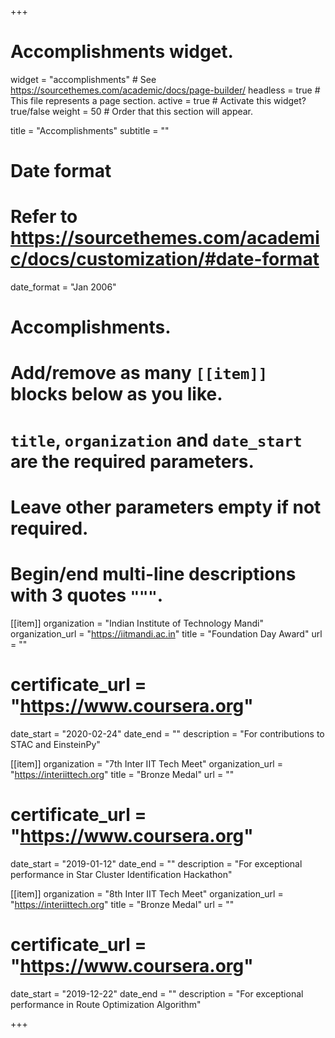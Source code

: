 +++
# Accomplishments widget.
widget = "accomplishments"  # See https://sourcethemes.com/academic/docs/page-builder/
headless = true  # This file represents a page section.
active = true  # Activate this widget? true/false
weight = 50  # Order that this section will appear.

title = "Accomplish&shy;ments"
subtitle = ""

# Date format
#   Refer to https://sourcethemes.com/academic/docs/customization/#date-format
date_format = "Jan 2006"

# Accomplishments.
#   Add/remove as many `[[item]]` blocks below as you like.
#   `title`, `organization` and `date_start` are the required parameters.
#   Leave other parameters empty if not required.
#   Begin/end multi-line descriptions with 3 quotes `"""`.

[[item]]
  organization = "Indian Institute of Technology Mandi"
  organization_url = "https://iitmandi.ac.in"
  title = "Foundation Day Award"
  url = ""
  # certificate_url = "https://www.coursera.org"
  date_start = "2020-02-24"
  date_end = ""
  description = "For contributions to STAC and EinsteinPy"

[[item]]
  organization = "7th Inter IIT Tech Meet"
  organization_url = "https://interiittech.org"
  title = "Bronze Medal"
  url = ""
  # certificate_url = "https://www.coursera.org"
  date_start = "2019-01-12"
  date_end = ""
  description = "For exceptional performance in Star Cluster Identification Hackathon"

[[item]]
  organization = "8th Inter IIT Tech Meet"
  organization_url = "https://interiittech.org"
  title = "Bronze Medal"
  url = ""
  # certificate_url = "https://www.coursera.org"
  date_start = "2019-12-22"
  date_end = ""
  description = "For exceptional performance in Route Optimization Algorithm"

+++

